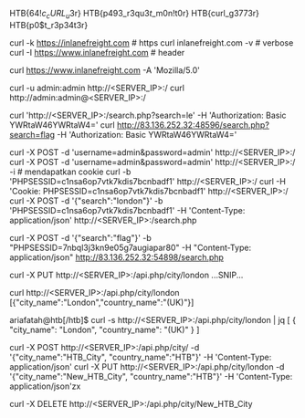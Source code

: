 HTB{64$!c_cURL_u$3r}
HTB{p493_r3qu3$t$_m0n!t0r}
HTB{curl_g3773r}
HTB{p0$t_r3p34t3r}

curl -k https://inlanefreight.com # https
curl inlanefreight.com -v # verbose
curl -I https://www.inlanefreight.com # header

curl https://www.inlanefreight.com -A 'Mozilla/5.0'

curl -u admin:admin http://<SERVER_IP>:<PORT>/
curl http://admin:admin@<SERVER_IP>:<PORT>/

curl 'http://<SERVER_IP>:<PORT>/search.php?search=le' -H 'Authorization: Basic YWRtaW46YWRtaW4='
curl http://83.136.252.32:48596/search.php?search=flag -H 'Authorization: Basic YWRtaW46YWRtaW4='

curl -X POST -d 'username=admin&password=admin' http://<SERVER_IP>:<PORT>/
curl -X POST -d 'username=admin&password=admin' http://<SERVER_IP>:<PORT>/ -i # mendapatkan cookie
curl -b 'PHPSESSID=c1nsa6op7vtk7kdis7bcnbadf1' http://<SERVER_IP>:<PORT>/
curl -H 'Cookie: PHPSESSID=c1nsa6op7vtk7kdis7bcnbadf1' http://<SERVER_IP>:<PORT>/
curl -X POST -d '{"search":"london"}' -b 'PHPSESSID=c1nsa6op7vtk7kdis7bcnbadf1' -H 'Content-Type: application/json' http://<SERVER_IP>:<PORT>/search.php

curl -X POST -d '{"search":"flag"}' -b "PHPSESSID=7nbql3j3kn9e05g7augiapar80" -H "Content-Type: application/json" http://83.136.252.32:54898/search.php

curl -X PUT http://<SERVER_IP>:<PORT>/api.php/city/london ...SNIP...

curl http://<SERVER_IP>:<PORT>/api.php/city/london
[{"city_name":"London","country_name":"(UK)"}]

ariafatah@htb[/htb]$ curl -s http://<SERVER_IP>:<PORT>/api.php/city/london | jq
[
  {
    "city_name": "London",
    "country_name": "(UK)"
  }
]

curl -X POST http://<SERVER_IP>:<PORT>/api.php/city/ -d '{"city_name":"HTB_City", "country_name":"HTB"}' -H 'Content-Type: application/json'
curl -X PUT http://<SERVER_IP>:<PORT>/api.php/city/london -d '{"city_name":"New_HTB_City", "country_name":"HTB"}' -H 'Content-Type: application/json'zx

curl -X DELETE http://<SERVER_IP>:<PORT>/api.php/city/New_HTB_City